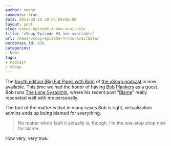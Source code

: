 ```yaml
---
author: cmohn
comments: true
date: 2011-02-10 20:54:08+00:00
layout: post
slug: vsoup-episode-4-now-available
title: 'vSoup Episode #4 now available'
url: /news/vsoup-episode-4-now-available/
wordpress_id: 838
categories:
- News
tags:
- Podcast
- vSoup
---
```


The [fourth edition (Big Fat Pipes with Bob)](http://vsoup.net/2011/02/vsoup-big-fat-pipes-with-bob-episode-4-2/) of [the vSoup podcast](http://vsoup.net/) is now available. This time we had the honor of having [Bob Plankers](http://twitter.com/plankers) as a guest. Bob runs [The Lone Sysadmin](http://lonesysadmin.net), where his recent post "[Blame](http://lonesysadmin.net/2011/02/08/blame/)" really resonated well with me personally.

The fact of the matter is that in many cases Bob is right, virtualization admins ends up being blamed for everything. 



<blockquote>No matter who’s fault it actually is, though, I’m the one-stop shop now for blame.</blockquote>



How very, very true.
